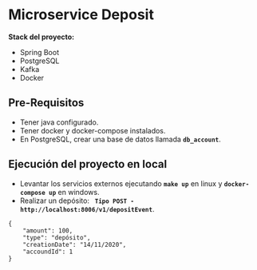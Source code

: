 Microservice Deposit
=====

**Stack del proyecto:**

* Spring Boot
* PostgreSQL
* Kafka
* Docker

## Pre-Requisitos

* Tener java configurado.
* Tener docker y docker-compose instalados.
* En PostgreSQL, crear una base de datos llamada **`db_account`**.

## Ejecución del proyecto en local

* Levantar los servicios externos ejecutando **`make up`** en linux y **`docker-compose up`** en windows.
* Realizar un depósito: **` Tipo POST - http://localhost:8006/v1/depositEvent`**.

~~~
{
	"amount": 100,
	"type": "depósito",
	"creationDate": "14/11/2020",
	"accoundId": 1
}
~~~
